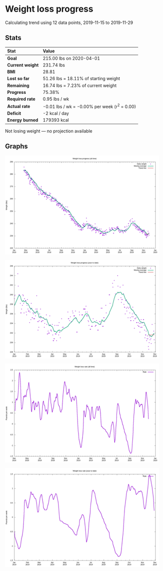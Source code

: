 # Weight loss progress

Calculating trend using 12 data points, 2019-11-15 to 2019-11-29

## Stats

Stat|Value
:-|:-
**Goal**|215.00 lbs on 2020-04-01
**Current weight**|231.74 lbs
**BMI**|28.81
**Lost so far**|51.26 lbs = 18.11% of starting weight
**Remaining**|16.74 lbs =  7.23% of current  weight
**Progress**|75.38%
**Required rate**|0.95 lbs / wk
**Actual rate**|-0.01 lbs / wk = -0.00% per week  (r<sup>2</sup> = 0.00)
**Deficit**|-2 kcal / day
**Energy burned**|179393 kcal

Not losing weight &mdash; no projection available

## Graphs

![](weight-graph-alltime.png)

![](weight-graph-ytd.png)

![](rate-graph-alltime.png)

![](rate-graph-ytd.png)
